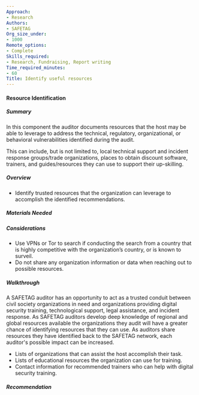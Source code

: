 ```yaml
---
Approach:
- Research
Authors:
- SAFETAG
Org_size_under:
- 1000
Remote_options:
- Complete
Skills_required:
- Research, Fundraising, Report writing
Time_required_minutes:
- 60
Title: Identify useful resources
---
```


#### Resource Identification

##### Summary
In this component the auditor documents resources that the host may be able to leverage to address the technical, regulatory, organizational, or behavioral vulnerabilities identified during the audit.

This can include, but is not limited to, local technical support and incident response groups/trade organizations, places to obtain discount software, trainers, and guides/resources they can use to support their up-skilling.

##### Overview
  * Identify trusted resources that the organization can leverage to accomplish the identified recommendations.

##### Materials Needed

##### Considerations

  * Use VPNs or Tor to search if conducting the search from a country that is highly competitive with the organization’s country, or is known to surveil.
  * Do not share any organization information or data when reaching out to possible resources.

##### Walkthrough

A SAFETAG auditor has an opportunity to act as a trusted conduit between civil society organizations in need and organizations providing digital security training, technological support, legal assistance, and incident response. As SAFETAG auditors develop deep knowledge of regional and global resources available the organizations they audit will have a greater chance of identifying resources that they can use. As auditors share resources they have identified back to the SAFETAG network, each auditor's possible impact can be increased.

  * Lists of organizations that can assist the host accomplish their task.
  * Lists of educational resources the organization can use for training.
  * Contact information for recommended trainers who can help with digital security training.

##### Recommendation